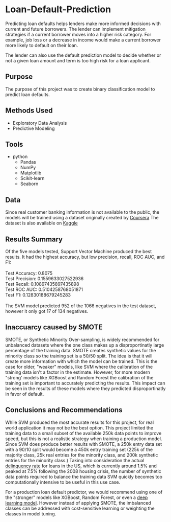 # Loan-Default-Prediction

Predicting loan defaults helps lenders make more informed decisions with current and future borrowers. The lender can implement mitigation strategies if a current borrower moves into a higher risk category. For example, job loss or a decrease in income would make a current borrower more likely to default on their loan.

The lender can also use the default prediction model to decide whether or not a given loan amount and term is too high risk for a loan applicant.

## Purpose

The purpose of this project was to create binary classification model to predict loan defaults.

## Methods Used

- Exploratory Data Analysis
- Predictive Modeling

## Tools

- python
    - Pandas
    - NumPy
    - Matplotlib
    - Scikit-learn
    - Seaborn 

## Data

Since real customer banking information is not available to the public, the models will be trained using a dataset originally created by [Coursera](https://www.coursera.org/projects/data-science-coding-challenge-loan-default-prediction?action=enroll) The dataset is also available on [Kaggle](https://www.kaggle.com/datasets/nikhille9/loan-default/data)

## Results Summary

Of the five models tested, Support Vector Machine produced the best results. It had the highest accuracy, but low precision, recall, ROC AUC, and F1:
<br>
<br>
Test Accuracy: 0.8075
<br>
Test Precision: 0.1559633027522936
<br>
Test Recall: 0.10897435897435898
<br>
Test ROC AUC: 0.5104258768051871
<br>
Test F1: 0.12830188679245283
<br>
<br>
The SVM model predicted 952 of the 1066 negatives in the test dataset, however it only got 17 of 134 negatives.


## Inaccuarcy caused by SMOTE

SMOTE, or Synthetic Minority Over-sampling, is widely recommended for unbalanced datasets where the one class makes up a disproportinatly large percentage of the training data. SMOTE creates synthetic values for the minority class so the training set is a 50/50 split. The idea is that it will create more information with which the model can be trained. This is the case for older, "weaker" models, like SVM where the calibration of the training data isn't a factor in the estimate. However, for more modern "strong' models like XGBoost and Random Forest the calibration of the training set is important to accurately predicting the results. This impact can be seen in the results of these models where they predicted disproportinatly in favor of default.

## Conclusions and Recommendations

While SVM produced the most accurate results for this project, for real world application it may not be the best option. This project limited the training data to a small subset of the available 250k data points to improve speed, but this is not a realistic strategy when training a production model. Since SVM does produce better results with SMOTE, a 250k entry data set with a 90/10 split would become a 450k entry training set (225k of the majority class, 25k real entries for the minority class, and 200k synthetic entries for the minority class.) Taking into consideration the actual [delinquency rate](https://fred.stlouisfed.org/series/DRALACBN) for loans in the US, which is currently around 1.5% and peaked at 7.5% following the 2008 housing crisis, the number of synthetic data points required to balance the training data SVM quickly becomes too computationally intensive to be useful in this use case.

For a production loan default predictor, we would recommend using one of the "stronger" models like XGBoost, Random Forest, or even a [deep learning model](https://journalofbigdata.springeropen.com/articles/10.1186/s40537-019-0192-5). However instead of applying SMOTE, the imbalanced classes can be addressed with cost-sensitive learning or weighting the classes in model tuning.
